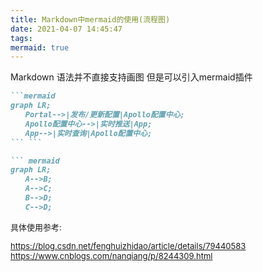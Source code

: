 ```yaml
---
title: Markdown中mermaid的使用(流程图)
date: 2021-04-07 14:45:47
tags:
mermaid: true
---
```

Markdown 语法并不直接支持画图
但是可以引入mermaid插件
<!-- more -->
```markdown
```mermaid
graph LR;
　　Portal-->|发布/更新配置|Apollo配置中心;
　　Apollo配置中心-->|实时推送|App;
　　App-->|实时查询|Apollo配置中心;
``` ```

``` mermaid
graph LR;  
　　A-->B;    
　　A-->C;  
　　B-->D;  
　　C-->D;
```
<font size=2>
具体使用参考:

https://blog.csdn.net/fenghuizhidao/article/details/79440583
https://www.cnblogs.com/nanqiang/p/8244309.html

</font>
